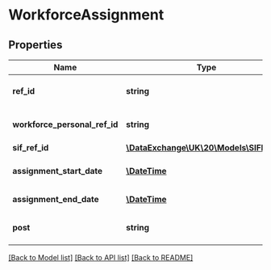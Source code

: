 # WorkforceAssignment

## Properties
Name | Type | Description | Notes
------------ | ------------- | ------------- | -------------
**ref_id** | **string** | The ID (GUID) of the WorkforceAssignment object. | 
**workforce_personal_ref_id** | **string** | RefId of WorkforcePersonal object this applies to. | 
**sif_ref_id** | [**\DataExchange\UK\20\Models\SIFRefId2**](SIFRefId2.md) |  | [optional] 
**assignment_start_date** | [**\DateTime**](Date.md) | The date this assignment commenced. | 
**assignment_end_date** | [**\DateTime**](Date.md) | The date this assignment ends. | [optional] 
**post** | **string** | The post held under this particular assignment | 

[[Back to Model list]](../README.md#documentation-for-models) [[Back to API list]](../README.md#documentation-for-api-endpoints) [[Back to README]](../README.md)


